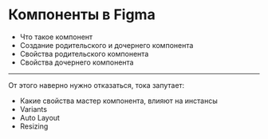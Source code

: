 # Компоненты в Figma

- Что такое компонент
- Создание родительского и дочернего компонента
- Свойства родительского компонента
- Свойства дочернего компонента
---
От этого наверно нужно отказаться, тока запутает:
- Какие свойства мастер компонента, влияют на инстансы
- Variants
- Auto Layout
- Resizing
